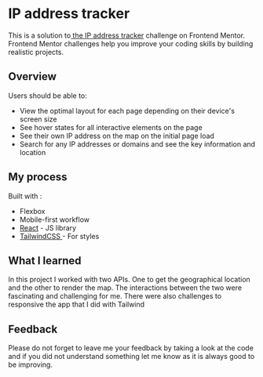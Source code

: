 # IP address tracker

This is a solution to[ the IP address tracker](https://www.frontendmentor.io/challenges/ip-address-tracker-I8-0yYAH0) challenge on Frontend Mentor. Frontend Mentor challenges help you improve your coding skills by building realistic projects.

## Overview

Users should be able to:

- View the optimal layout for each page depending on their device's screen size
- See hover states for all interactive elements on the page
- See their own IP address on the map on the initial page load
- Search for any IP addresses or domains and see the key information and location

## My process

Built with :

- Flexbox
- Mobile-first workflow
- [React](https://reactjs.org/) - JS library
- [TailwindCSS ](https://tailwindcss.com/) - For styles

## What I learned

In this project I worked with two APIs. One to get the geographical location and the other to render the map. The interactions between the two were fascinating and challenging for me. There were also challenges to responsive the app that I did with Tailwind

## Feedback

Please do not forget to leave me your feedback by taking a look at the code and if you did not understand something let me know as it is always good to be improving.
